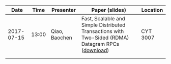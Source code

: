 | Date | Time | Presenter | Paper (slides) | Location |
| ---- | ---- | --------- | -------------- | -------- |
| 2017-07-15 | 13:00 | Qiao, Baochen | Fast, Scalable and Simple Distributed Transactions with Two-Sided (RDMA) Datagram RPCs ([download](https://www.usenix.org/conference/osdi16/technical-sessions/presentation/kalia)) | CYT 3007 |
|      |      |           |                |          |
|      |      |           |                |          |
